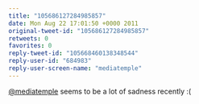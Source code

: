 ```yaml
---
title: "105686127284985857"
date: Mon Aug 22 17:01:50 +0000 2011
original-tweet-id: "105686127284985857"
retweets: 0
favorites: 0
reply-tweet-id: "105668460138348544"
reply-user-id: "684983"
reply-user-screen-name: "mediatemple"
---
```

<a href="https://twitter.com/mediatemple">@mediatemple</a> seems to be a lot of sadness recently :(
